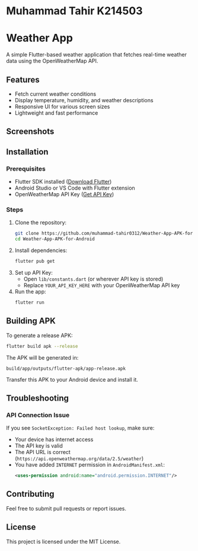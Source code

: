 # Muhammad Tahir K214503

# Weather App

A simple Flutter-based weather application that fetches real-time weather data using the OpenWeatherMap API.

## Features
- Fetch current weather conditions
- Display temperature, humidity, and weather descriptions
- Responsive UI for various screen sizes
- Lightweight and fast performance

## Screenshots

## Installation

### Prerequisites
- Flutter SDK installed ([Download Flutter](https://flutter.dev/docs/get-started/install))
- Android Studio or VS Code with Flutter extension
- OpenWeatherMap API Key ([Get API Key](https://home.openweathermap.org/api_keys))

### Steps
1. Clone the repository:
   ```sh
   git clone https://github.com/muhammad-tahir0312/Weather-App-APK-for-Android.git
   cd Weather-App-APK-for-Android
   ```
2. Install dependencies:
   ```sh
   flutter pub get
   ```
3. Set up API Key:
   - Open `lib/constants.dart` (or wherever API key is stored)
   - Replace `YOUR_API_KEY_HERE` with your OpenWeatherMap API key
4. Run the app:
   ```sh
   flutter run
   ```

## Building APK
To generate a release APK:
```sh
flutter build apk --release
```
The APK will be generated in:
```
build/app/outputs/flutter-apk/app-release.apk
```
Transfer this APK to your Android device and install it.

## Troubleshooting
### API Connection Issue
If you see `SocketException: Failed host lookup`, make sure:
- Your device has internet access
- The API key is valid
- The API URL is correct (`https://api.openweathermap.org/data/2.5/weather`)
- You have added `INTERNET` permission in `AndroidManifest.xml`:
  ```xml
  <uses-permission android:name="android.permission.INTERNET"/>
  ```

## Contributing
Feel free to submit pull requests or report issues.

## License
This project is licensed under the MIT License.
